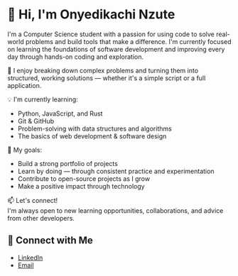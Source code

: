 # 👋 Hi, I'm Onyedikachi Nzute

I'm a Computer Science student with a passion for using code to solve real-world problems and build tools that make a difference. I'm currently focused on learning the foundations of software development and improving every day through hands-on coding and exploration.

🧠 I enjoy breaking down complex problems and turning them into structured, working solutions — whether it's a simple script or a full application.

💡 I'm currently learning:
- Python, JavaScript, and Rust
- Git & GitHub
- Problem-solving with data structures and algorithms
- The basics of web development & software design

🎯 My goals:
- Build a strong portfolio of projects
- Learn by doing — through consistent practice and experimentation
- Contribute to open-source projects as I grow
- Make a positive impact through technology

📫 Let's connect!  
I'm always open to new learning opportunities, collaborations, and advice from other developers.

## 🔗 Connect with Me

- [LinkedIn]([https://www.linkedin.com/in/onyedikachinzute](https://www.linkedin.com/in/onyedikachi-nzute-b30162331/))
- [Email](mailto:onyedikachinzute@gmail.com)

